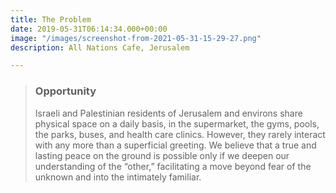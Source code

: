 ```yaml
---
title: The Problem
date: 2019-05-31T06:14:34.000+00:00
image: "/images/screenshot-from-2021-05-31-15-29-27.png"
description: All Nations Cafe, Jerusalem

---
```

> ### **Opportunity**
>
> Israeli and Palestinian residents of Jerusalem and environs share physical space on a daily basis, in the supermarket, the gyms, pools, the parks, buses, and health care clinics. However, they rarely interact with any more than a superficial greeting. We believe that a true and lasting peace on the ground is possible only if we deepen our understanding of the “other,” facilitating a move beyond fear of the unknown and into the intimately familiar.